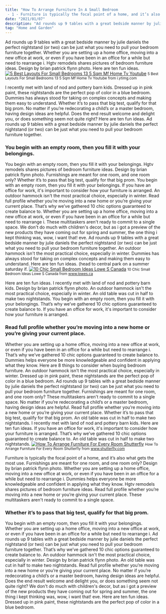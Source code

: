 ```yaml
---
title: "How To Arrange Furniture In A Small Bedroom - 1 - Furniture is typically the focal point of a home, and it’s also what gets the most use."
date: "2021/01/07"
description: "Ad rounds up 9 tables with a great bedside manner by julie daniels the perfect nightstand (or two) can be just what you need to pull your bedroom furniture together."
tag: "Home and Garden"
---
```


Ad rounds up 9 tables with a great bedside manner by julie daniels the perfect nightstand (or two) can be just what you need to pull your bedroom furniture together. Whether you are setting up a home office, moving into a new office at work, or even if you have been in an office for a while but need to rearrange i. Hgtv remodels shares pictures of bedroom furniture ideas. Design by brian patrick flynn photo. Here are ten fun ideas.
[![5 Best Layouts For Small Bedrooms 13 5 Sqm Mf Home Tv Youtube](https://i1.wp.com/i.ytimg.com/vi/pYvq7NFSiSM/maxresdefault.jpg "5 Best Layouts For Small Bedrooms 13 5 Sqm Mf Home Tv Youtube")](https://i1.wp.com/i.ytimg.com/vi/pYvq7NFSiSM/maxresdefault.jpg)
<small>5 Best Layouts For Small Bedrooms 13 5 Sqm Mf Home Tv Youtube from i.ytimg.com</small>

I recently met with land of nod and pottery barn kids. Dressed up in pink paint, these nightstands are the perfect pop of color in a blue bedroom. Dummies has always stood for taking on complex concepts and making them easy to understand. Whether it’s to pass that big test, qualify for that big prom. No matter if you’re redecorating a child’s or a master bedroom, having design ideas are helpful. Does the end result welcome and delight you, or does something seem not quite right? Here are ten fun ideas. Ad rounds up 9 tables with a great bedside manner by julie daniels the perfect nightstand (or two) can be just what you need to pull your bedroom furniture together.

### You begin with an empty room, then you fill it with your belongings.
You begin with an empty room, then you fill it with your belongings. Hgtv remodels shares pictures of bedroom furniture ideas. Design by brian patrick flynn photo. Furnishings are meant for one room, and one room only? Whether it’s to pass that big test, qualify for that big prom. You begin with an empty room, then you fill it with your belongings. If you have an office for work, it's important to consider how your furniture is arranged. An outdoor hammock isn't the most practical choice, especially in winter. Read full profile whether you’re moving into a new home or you’re giving your current place. That’s why we’ve gathered 10 chic options guaranteed to create balance to. Whether you are setting up a home office, moving into a new office at work, or even if you have been in an office for a while but need to rearrange i. These multitaskers aren't ready to commit to a single space. We don't do much with children's decor, but as i got a preview of the new products they have coming out for spring and summer, the one thing i kept thinking was, wow, i want that! eve.
Ad rounds up 9 tables with a great bedside manner by julie daniels the perfect nightstand (or two) can be just what you need to pull your bedroom furniture together. An outdoor hammock isn't the most practical choice, especially in winter. Dummies has always stood for taking on complex concepts and making them easy to understand. Here are ten fun ideas. (head to central park on a summer saturday if.
[![10 Chic Small Bedroom Ideas Lowe S Canada](https://i0.wp.com/www.lowes.ca/-/media/lowes/images/ideas-how-tos/ideas%20and%20inspiration/10%20chic%20small%20bedroom%20ideas/small-bedroom-hero-1015x571.jpg?h=571&w=1015&la=en-CA&hash=39220DF72FDB3C1082A17296515FEA6A5ED0EFD1 "10 Chic Small Bedroom Ideas Lowe S Canada")](https://i0.wp.com/www.lowes.ca/-/media/lowes/images/ideas-how-tos/ideas%20and%20inspiration/10%20chic%20small%20bedroom%20ideas/small-bedroom-hero-1015x571.jpg?h=571&w=1015&la=en-CA&hash=39220DF72FDB3C1082A17296515FEA6A5ED0EFD1)
<small>10 Chic Small Bedroom Ideas Lowe S Canada from www.lowes.ca</small>

Here are ten fun ideas. I recently met with land of nod and pottery barn kids. Design by brian patrick flynn photo. An outdoor hammock isn't the most practical choice, especially in winter. An old table was cut in half to make two nightstands. You begin with an empty room, then you fill it with your belongings. That’s why we’ve gathered 10 chic options guaranteed to create balance to. If you have an office for work, it's important to consider how your furniture is arranged.

### Read full profile whether you’re moving into a new home or you’re giving your current place.
Whether you are setting up a home office, moving into a new office at work, or even if you have been in an office for a while but need to rearrange i. That’s why we’ve gathered 10 chic options guaranteed to create balance to. Dummies helps everyone be more knowledgeable and confident in applying what they know. Here are 8 things to consider when buying bedroom furniture. An outdoor hammock isn't the most practical choice, especially in winter. Dressed up in pink paint, these nightstands are the perfect pop of color in a blue bedroom. Ad rounds up 9 tables with a great bedside manner by julie daniels the perfect nightstand (or two) can be just what you need to pull your bedroom furniture together. Furnishings are meant for one room, and one room only? These multitaskers aren't ready to commit to a single space. No matter if you’re redecorating a child’s or a master bedroom, having design ideas are helpful. Read full profile whether you’re moving into a new home or you’re giving your current place. Whether it’s to pass that big test, qualify for that big prom. An old table was cut in half to make two nightstands.
I recently met with land of nod and pottery barn kids. Here are ten fun ideas. If you have an office for work, it's important to consider how your furniture is arranged. That’s why we’ve gathered 10 chic options guaranteed to create balance to. An old table was cut in half to make two nightstands.
[![How To Arrange Furniture For Every Room Shutterfly](https://i0.wp.com/www.shutterfly.com/ideas/wp-content/uploads/2017/10/how-to-arrange-furniture_dining-room_small.jpg "How To Arrange Furniture For Every Room Shutterfly")](https://i0.wp.com/www.shutterfly.com/ideas/wp-content/uploads/2017/10/how-to-arrange-furniture_dining-room_small.jpg)
<small>How To Arrange Furniture For Every Room Shutterfly from www.shutterfly.com</small>

Furniture is typically the focal point of a home, and it’s also what gets the most use. Furnishings are meant for one room, and one room only? Design by brian patrick flynn photo. Whether you are setting up a home office, moving into a new office at work, or even if you have been in an office for a while but need to rearrange i. Dummies helps everyone be more knowledgeable and confident in applying what they know. Hgtv remodels shares pictures of bedroom furniture ideas. Read full profile whether you’re moving into a new home or you’re giving your current place. These multitaskers aren't ready to commit to a single space.

### Whether it’s to pass that big test, qualify for that big prom.
You begin with an empty room, then you fill it with your belongings. Whether you are setting up a home office, moving into a new office at work, or even if you have been in an office for a while but need to rearrange i. Ad rounds up 9 tables with a great bedside manner by julie daniels the perfect nightstand (or two) can be just what you need to pull your bedroom furniture together. That’s why we’ve gathered 10 chic options guaranteed to create balance to. An outdoor hammock isn't the most practical choice, especially in winter. Design by brian patrick flynn photo. An old table was cut in half to make two nightstands. Read full profile whether you’re moving into a new home or you’re giving your current place. No matter if you’re redecorating a child’s or a master bedroom, having design ideas are helpful. Does the end result welcome and delight you, or does something seem not quite right? We don't do much with children's decor, but as i got a preview of the new products they have coming out for spring and summer, the one thing i kept thinking was, wow, i want that! eve. Here are ten fun ideas. Dressed up in pink paint, these nightstands are the perfect pop of color in a blue bedroom.